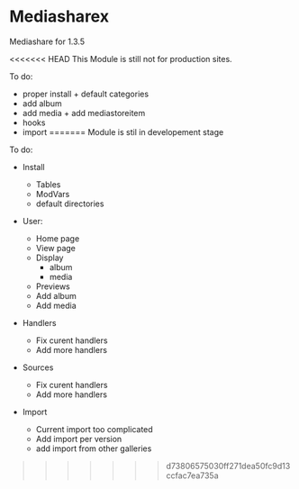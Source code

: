 Mediasharex
===========

Mediashare for 1.3.5

<<<<<<< HEAD
This Module is still not for production sites.


To do:
- proper install + default categories
- add album
- add media + add mediastoreitem
- hooks
- import
=======
Module is stil in developement stage

To do:

- Install
  - Tables
  - ModVars
  - default directories

- User:
  - Home page
  - View page
  - Display 
    - album 
    - media
  - Previews
  - Add album
  - Add media

- Handlers
  - Fix curent handlers
  - Add more handlers

- Sources
  - Fix curent handlers
  - Add more handlers

- Import
  - Current import too complicated
  - Add import per version
  - add import from other galleries
>>>>>>> d73806575030ff271dea50fc9d13ccfac7ea735a
